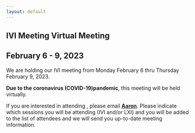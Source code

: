 ```yaml
---
layout: default
---
```



## IVI Meeting Virtual Meeting

## February 6 - 9, 2023


We are holding our IVI meeting from Monday February 6 thru
Thursday February 9, 2023.

**Due to the coronavirus (COVID-19)pandemic**, this meeting will
be held virtually.

If you are interested in attending , please email
 [**Aaron**](mailto:aaron.hall@ivifoundation.org). Please
indicate which sessions you will be attending (IVI and/or LXI)
and you will be added to the list of attendees and we will send you
up-to-date meeting information.



